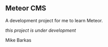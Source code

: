 ## Meteor CMS
A development project for me to learn Meteor.

*this project is under development*


Mike Barkas
